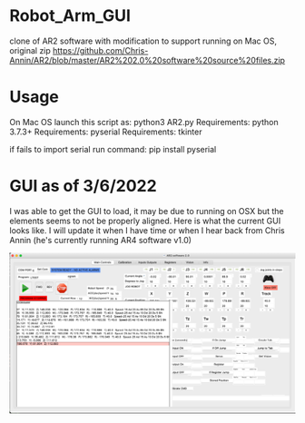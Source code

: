 # Robot_Arm_GUI
clone of AR2 software with modification to support running on Mac OS,  original zip https://github.com/Chris-Annin/AR2/blob/master/AR2%202.0%20software%20source%20files.zip


# Usage 
On Mac OS launch this script as: python3 AR2.py
Requirements: python 3.7.3+
Requirements: pyserial
Requirements: tkinter

if fails to import serial run command: pip install pyserial

# GUI as of 3/6/2022
I was able to get the GUI to load, it may be due to running on OSX but the elements seems to not be properly aligned. Here is  what the current GUI looks like. I will update it  when I have time or when  I hear back from Chris Annin (he's currently running AR4 software v1.0)

![Current GUI state](GUI.png)

